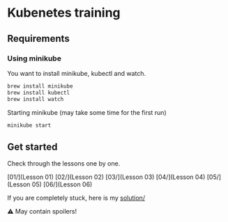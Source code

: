 # Kubenetes training

## Requirements
### Using minikube
You want to install minikube, kubectl and watch.

``` sh
brew install minikube
brew install kubectl
brew install watch
```

Starting minikube (may take some time for the first run)
``` sh
minikube start
```

## Get started
Check through the lessons one by one. 

[01/](Lesson 01)
[02/](Lesson 02)
[03/](Lesson 03)
[04/](Lesson 04)
[05/](Lesson 05)
[06/](Lesson 06)

If you are completely stuck, here is my [solution/](solution/app.yml)

⚠ May contain spoilers!
